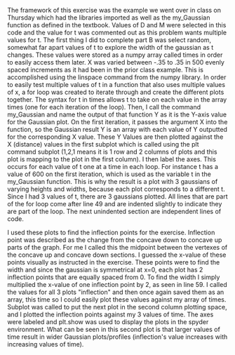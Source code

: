 The framework of this exercise was the example we went over in class on Thursday which had the libraries imported as well 
as the my_Gaussian function as defined in the textbook. Values of D and M were selected in this code and the value for t
was commented out as this problem wants multiple values for t. The first thing I did to complete part B was select random, somewhat far
apart values of t to explore the width of the gaussian as t changes. These values were stored as a numpy array called times in order to easily access
them later. X was varied between -.35 to .35 in 500 evenly spaced increments as it had been in the prior class example. This is accomplished 
using the linspace command from the numpy library. In order to easily test multiple values of t in a function that also uses multiple values
of x, a for loop was created to iterate through and create the different plots together. The syntax for t in times allows t to take on each
value in the array times (one for each iteration of the loop). Then, I call the command my_Gaussian and name the output of that function Y
as it is the Y-axis value for the Gaussian plot. On the first iteration, it passes the argument X into the function, so the Gaussian result
Y is an array with each value of Y outputted for the corresponding X value. These Y Values are then plotted against the X (distance) values
in the first subplot which is called using the plt command subplot (1,2,1 means it is 1 row and 2 columns of plots and this plot is mapping 
to the plot in the first column). I then label the axes. This occurs for each value of t one at a time in each loop. For instance t has
a value of 600 on the first iteration, which is used as the variable t in the my_Gaussian function. This is why the result is a plot with
3 gaussians of varying heights and widths, because each plot corresponds to a different t. Since I had 3 values of t, there are 3 gaussians
plotted. All lines that are part of the for loop come after line 49 and are indented slightly to indicate they are part of the loop. The
next unindented section are independent lines of code.

I used these plots to find the inflection points for the exercise. Inflection point was described as the change from the concave down 
to concave up parts of the graph. For me I called this the midpoint between the vertexes of the concave up and concave down sections. I 
guessed the x-value of these points visually as instructed in the exercise. These points were to find the width and since the gaussian is 
symmetrical at x=0, each plot has 2 inflection points that are equally spaced from 0. To find the width I simply multiplied the x-value
of one inflection point by 2, as seen in line 59. I called the values for all 3 plots "inflection" and then once again saved them as an
array, this time so I could easily plot these values against my array of times. Subplot was called to put the next plot in the second
column plotting space, and I plotted the inflection points against my 3 values of time. The axes were labeled and plt.show was used to 
display the plots in the spyder environment. What can be seen in this second plot is that larger values of time result in wider Gaussian 
plots/profiles (inflection's value increases with increasing values of time).